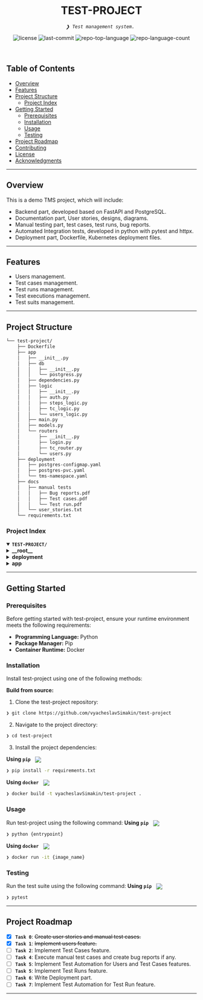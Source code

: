 <p align="center"><h1 align="center">TEST-PROJECT</h1></p>
<p align="center">
	<em><code>❯ Test management system. </code></em>
</p>
<p align="center">
	<img src="https://img.shields.io/github/license/vyacheslavSimakin/test-project?style=default&logo=opensourceinitiative&logoColor=white&color=0080ff" alt="license">
	<img src="https://img.shields.io/github/last-commit/vyacheslavSimakin/test-project?style=default&logo=git&logoColor=white&color=0080ff" alt="last-commit">
	<img src="https://img.shields.io/github/languages/top/vyacheslavSimakin/test-project?style=default&color=0080ff" alt="repo-top-language">
	<img src="https://img.shields.io/github/languages/count/vyacheslavSimakin/test-project?style=default&color=0080ff" alt="repo-language-count">
</p>
<p align="center"><!-- default option, no dependency badges. -->
</p>
<p align="center">
	<!-- default option, no dependency badges. -->
</p>
<br>

##  Table of Contents

- [ Overview](#-overview)
- [ Features](#-features)
- [ Project Structure](#-project-structure)
  - [ Project Index](#-project-index)
- [ Getting Started](#-getting-started)
  - [ Prerequisites](#-prerequisites)
  - [ Installation](#-installation)
  - [ Usage](#-usage)
  - [ Testing](#-testing)
- [ Project Roadmap](#-project-roadmap)
- [ Contributing](#-contributing)
- [ License](#-license)
- [ Acknowledgments](#-acknowledgments)

---

##  Overview

This is a demo TMS project, which will include:
- Backend part, developed based on FastAPI and PostgreSQL.
- Documentation part, User stories, designs, diagrams.
- Manual testing part, test cases, test runs, bug reports.
- Automated Integration tests, developed in python with pytest and httpx.
- Deployment part, Dockerfile, Kubernetes deployment files.

---

##  Features

- Users management.
- Test cases management.
- Test runs management.
- Test executions management.
- Test suits management.

---

##  Project Structure

```sh
└── test-project/
    ├── Dockerfile
    ├── app
    │   ├── __init__.py
    │   ├── db
    │   │   ├── __init__.py
    │   │   └── postgress.py
    │   ├── dependencies.py
    │   ├── logic
    │   │   ├── __init__.py
    │   │   ├── auth.py
    │   │   ├── steps_logic.py
    │   │   ├── tc_logic.py
    │   │   └── users_logic.py
    │   ├── main.py
    │   ├── models.py
    │   └── routers
    │       ├── __init__.py
    │       ├── login.py
    │       ├── tc_router.py
    │       └── users.py
    ├── deployment
    │   ├── postgres-configmap.yaml
    │   ├── postgres-pvc.yaml
    │   └── tms-namespace.yaml
    ├── docs
    │   ├── manual tests
    │   │   ├── Bug reports.pdf
    │   │   ├── Test cases.pdf
    │   │   └── Test run.pdf
    │   └── user_stories.txt
    └── requirements.txt
```


###  Project Index
<details open>
	<summary><b><code>TEST-PROJECT/</code></b></summary>
	<details> <!-- __root__ Submodule -->
		<summary><b>__root__</b></summary>
		<blockquote>
			<table>
			<tr>
				<td><b><a href='https://github.com/vyacheslavSimakin/test-project/blob/master/requirements.txt'>requirements.txt</a></b></td>
				<td><code>❯ </code></td>
			</tr>
			<tr>
				<td><b><a href='https://github.com/vyacheslavSimakin/test-project/blob/master/Dockerfile'>Dockerfile</a></b></td>
				<td><code>❯ </code></td>
			</tr>
			</table>
		</blockquote>
	</details>
	<details> <!-- deployment Submodule -->
		<summary><b>deployment</b></summary>
		<blockquote>
			<table>
			<tr>
				<td><b><a href='https://github.com/vyacheslavSimakin/test-project/blob/master/deployment/postgres-pvc.yaml'>postgres-pvc.yaml</a></b></td>
				<td><code>❯ </code></td>
			</tr>
			<tr>
				<td><b><a href='https://github.com/vyacheslavSimakin/test-project/blob/master/deployment/postgres-configmap.yaml'>postgres-configmap.yaml</a></b></td>
				<td><code>❯ </code></td>
			</tr>
			<tr>
				<td><b><a href='https://github.com/vyacheslavSimakin/test-project/blob/master/deployment/tms-namespace.yaml'>tms-namespace.yaml</a></b></td>
				<td><code>❯ REPLACE-ME</code></td>
			</tr>
			</table>
		</blockquote>
	</details>
	<details> <!-- app Submodule -->
		<summary><b>app</b></summary>
		<blockquote>
			<table>
			<tr>
				<td><b><a href='https://github.com/vyacheslavSimakin/test-project/blob/master/app/dependencies.py'>dependencies.py</a></b></td>
				<td><code>❯ REPLACE-ME</code></td>
			</tr>
			<tr>
				<td><b><a href='https://github.com/vyacheslavSimakin/test-project/blob/master/app/main.py'>main.py</a></b></td>
				<td><code>❯ REPLACE-ME</code></td>
			</tr>
			<tr>
				<td><b><a href='https://github.com/vyacheslavSimakin/test-project/blob/master/app/models.py'>models.py</a></b></td>
				<td><code>❯ REPLACE-ME</code></td>
			</tr>
			</table>
			<details>
				<summary><b>routers</b></summary>
				<blockquote>
					<table>
					<tr>
						<td><b><a href='https://github.com/vyacheslavSimakin/test-project/blob/master/app/routers/tc_router.py'>tc_router.py</a></b></td>
						<td><code>❯ REPLACE-ME</code></td>
					</tr>
					<tr>
						<td><b><a href='https://github.com/vyacheslavSimakin/test-project/blob/master/app/routers/users.py'>users.py</a></b></td>
						<td><code>❯ REPLACE-ME</code></td>
					</tr>
					<tr>
						<td><b><a href='https://github.com/vyacheslavSimakin/test-project/blob/master/app/routers/login.py'>login.py</a></b></td>
						<td><code>❯ REPLACE-ME</code></td>
					</tr>
					</table>
				</blockquote>
			</details>
			<details>
				<summary><b>logic</b></summary>
				<blockquote>
					<table>
					<tr>
						<td><b><a href='https://github.com/vyacheslavSimakin/test-project/blob/master/app/logic/steps_logic.py'>steps_logic.py</a></b></td>
						<td><code>❯ REPLACE-ME</code></td>
					</tr>
					<tr>
						<td><b><a href='https://github.com/vyacheslavSimakin/test-project/blob/master/app/logic/users_logic.py'>users_logic.py</a></b></td>
						<td><code>❯ REPLACE-ME</code></td>
					</tr>
					<tr>
						<td><b><a href='https://github.com/vyacheslavSimakin/test-project/blob/master/app/logic/auth.py'>auth.py</a></b></td>
						<td><code>❯ REPLACE-ME</code></td>
					</tr>
					<tr>
						<td><b><a href='https://github.com/vyacheslavSimakin/test-project/blob/master/app/logic/tc_logic.py'>tc_logic.py</a></b></td>
						<td><code>❯ REPLACE-ME</code></td>
					</tr>
					</table>
				</blockquote>
			</details>
			<details>
				<summary><b>db</b></summary>
				<blockquote>
					<table>
					<tr>
						<td><b><a href='https://github.com/vyacheslavSimakin/test-project/blob/master/app/db/postgress.py'>postgress.py</a></b></td>
						<td><code>❯ REPLACE-ME</code></td>
					</tr>
					</table>
				</blockquote>
			</details>
		</blockquote>
	</details>
</details>

---
##  Getting Started

###  Prerequisites

Before getting started with test-project, ensure your runtime environment meets the following requirements:

- **Programming Language:** Python
- **Package Manager:** Pip
- **Container Runtime:** Docker


###  Installation

Install test-project using one of the following methods:

**Build from source:**

1. Clone the test-project repository:
```sh
❯ git clone https://github.com/vyacheslavSimakin/test-project
```

2. Navigate to the project directory:
```sh
❯ cd test-project
```

3. Install the project dependencies:


**Using `pip`** &nbsp; [<img align="center" src="https://img.shields.io/badge/Pip-3776AB.svg?style={badge_style}&logo=pypi&logoColor=white" />](https://pypi.org/project/pip/)

```sh
❯ pip install -r requirements.txt
```


**Using `docker`** &nbsp; [<img align="center" src="https://img.shields.io/badge/Docker-2CA5E0.svg?style={badge_style}&logo=docker&logoColor=white" />](https://www.docker.com/)

```sh
❯ docker build -t vyacheslavSimakin/test-project .
```




###  Usage
Run test-project using the following command:
**Using `pip`** &nbsp; [<img align="center" src="https://img.shields.io/badge/Pip-3776AB.svg?style={badge_style}&logo=pypi&logoColor=white" />](https://pypi.org/project/pip/)

```sh
❯ python {entrypoint}
```


**Using `docker`** &nbsp; [<img align="center" src="https://img.shields.io/badge/Docker-2CA5E0.svg?style={badge_style}&logo=docker&logoColor=white" />](https://www.docker.com/)

```sh
❯ docker run -it {image_name}
```


###  Testing
Run the test suite using the following command:
**Using `pip`** &nbsp; [<img align="center" src="https://img.shields.io/badge/Pip-3776AB.svg?style={badge_style}&logo=pypi&logoColor=white" />](https://pypi.org/project/pip/)

```sh
❯ pytest
```


---
##  Project Roadmap
- [X] **`Task 0`**: <strike>Create user stories and manual test cases.</strike>
- [X] **`Task 1`**: <strike>Implement users feature.</strike>
- [ ] **`Task 2`**: Implement Test Cases feature.
- [ ] **`Task 4`**: Execute manual test cases and create bug reports if any.
- [ ] **`Task 5`**: Implement Test Automation for Users and Test Cases features.
- [ ] **`Task 5`**: Implement Test Runs feature.
- [ ] **`Task 6`**: Write Deployment part.
- [ ] **`Task 7`**: Implement Test Automation for Test Run feature.

---

